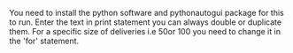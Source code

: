 You need to install the python software and pythonautogui package for this to run.
Enter the text in print statement you can always double or duplicate them.
For a specific size of deliveries i.e 50or 100 you need to change it in the 'for' statement.
